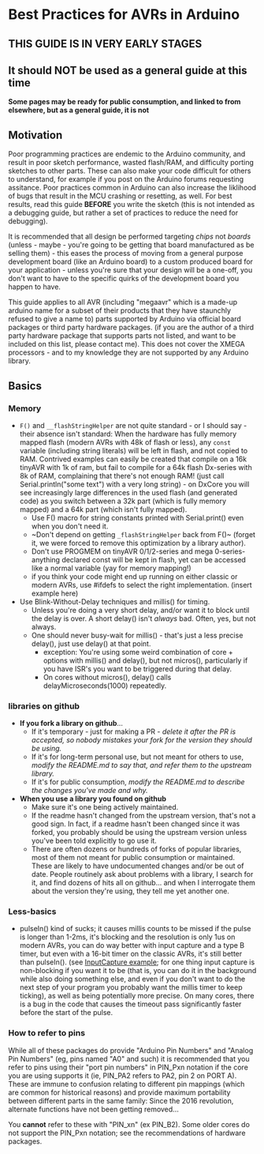 # Best Practices for AVRs in Arduino

## THIS GUIDE IS IN VERY EARLY STAGES
## It should NOT be used as a general guide at this time
**Some pages may be ready for public consumption, and linked to from elsewhere, but as a general guide, it is not**

## Motivation
Poor programming practices are endemic to the Arduino community, and result in poor sketch performance, wasted flash/RAM, and difficulty porting sketches to other parts. These can also make your code difficult for others to understand, for example if you post on the Arduino forums requesting assitance. Poor practices common in Arduino can also increase the liklihood of bugs that result in the MCU crashing or resetting, as well. For best results, read this guide **BEFORE** you write the sketch (this is not intended as a debugging guide, but rather a set of practices to reduce the need for debugging).

It is recommended that all design be performed targeting *chips* not *boards* (unless - maybe - you're going to be getting that board manufactured as be selling them) - this eases the process of moving from a general purpose development board (like an Arduino board) to a custom produced board for your application - unless you're sure that your design will be a one-off, you don't want to have to the specific quirks of the development board you happen to have.

This guide applies to all AVR (including "megaavr" which is a made-up arduino name for a subset of their products that they have staunchly refused to give a name to) parts supported by Arduino via official board packages or third party hardware packages. (if you are the author of a third party hardware package that supports parts not listed, and want to be included on this list, please contact me). This does not cover the XMEGA processors - and to my knowledge they are not supported by any Arduino library.

## Basics

### Memory

* `F()` and `__flashStringHelper` are not quite standard - or I should say - their absence isn't standard: When the hardware has fully memory mapped flash (modern AVRs with 48k of flash or less), any `const` variable (including string literals) will be left in flash, and not copied to RAM. Contrived examples can easily be created that compile on a 16k tinyAVR with 1k of ram, but fail to compile for a 64k flash Dx-series with 8k of RAM, complaining that there's not enough RAM! (just call Serial.println("some text") with a very long string) - on DxCore you will see increasingly large differences in the used flash (and generated code) as you switch between a 32k part (which is fully memory mapped) and a 64k part (which isn't fully mapped).
  * Use F() macro for string constants printed with Serial.print() even when you don't need it.
  * ~Don't depend on getting `_flashStringHelper` back from F()~ (forget it, we were forced to remove this optimization by a library author).
  * Don't use PROGMEM on tinyAVR 0/1/2-series and mega 0-series- anything declared const will be kept in flash, yet can be accessed like a normal variable (yay for memory mapping!)
  * if you think your code might end up running on either classic or modern AVRs, use #ifdefs to select the right implementation. (insert example here)
* Use Blink-Without-Delay techniques and millis() for timing.
  * Unless you're doing a very short delay, and/or want it to block until the delay is over. A short delay() isn't *always* bad. Often, yes, but not always.
  * One should never busy-wait for millis() - that's just a less precise delay(), just use delay() at that point.
    * exception: You're using some weird combination of core + options with millis() and delay(), but not micros(), particularly if you have ISR's you want to be triggered during that delay.
    * On cores without micros(), delay() calls delayMicroseconds(1000) repeatedly.

### libraries on github
* **If you fork a library on github**...
  * If it's temporary - just for making a PR - *delete it after the PR is accepted, so nobody mistakes your fork for the version they should be using.*
  * If it's for long-term personal use, but not meant for others to use, *modify the README.md to say that, and refer them to the upstream library.*
  * If it's for public consumption, *modify the README.md to describe the changes you've made and why.*
* **When you use a library you found on github**
  * Make sure it's one being actively maintained.
  * If the readme hasn't changed from the upstream version, that's not a good sign. In fact, if a readme hasn't been changed since it was forked, you probably should be using the upstream version unless you've been told explicitly to go use it.
  * There are often dozens or hundreds of forks of popular libraries, most of them not meant for public consumption or maintained. These are likely to have undocumented changes and/or be out of date. People routinely ask about problems with a library, I search for it, and find dozens of hits all on github... and when I interrogate them about the version they're using, they tell me yet another one.


### Less-basics
* pulseIn() kind of sucks; it causes millis counts to be missed if the pulse is longer than 1-2ms, it's blocking and the resolution is only 1us on modern AVRs, you can do way better with input capture and a type B timer, but even with a 16-bit timer on the classic AVRs, it's still better than pulseIn(). (see [InputCapture example](https://github.com/SpenceKonde/AVR-Best-Practices/blob/master/peripherals/InputCapture.md); for one thing input capture is non-blocking if you want it to be (that is, you can do it in the background while also doing something else, and even if you don't want to do the next step of your program you probably want the millis timer to keep ticking), as well as being potentially more precise. On many cores, there is a bug in the code that causes the timeout pass significantly faster before the start of the pulse.

### How to refer to pins
While all of these packages do provide "Arduino Pin Numbers" and "Analog Pin Numbers" (eg, pins named "A0" and such) it is recommended that you refer to pins using their "port pin numbers" in PIN_Pxn notation if the core you are using supports it (ie, PIN_PA2 refers to PA2, pin 2 on PORT A). These are immune to confusion relating to different pin mappings (which are common for historical reasons) and provide maximum portability between different parts in the same family: Since the 2016 revolution, alternate functions have not been getting removed...

You **cannot** refer to these with "PIN_xn" (ex PIN_B2).
Some older cores do not support the PIN_Pxn notation; see the recommendations of hardware packages.
